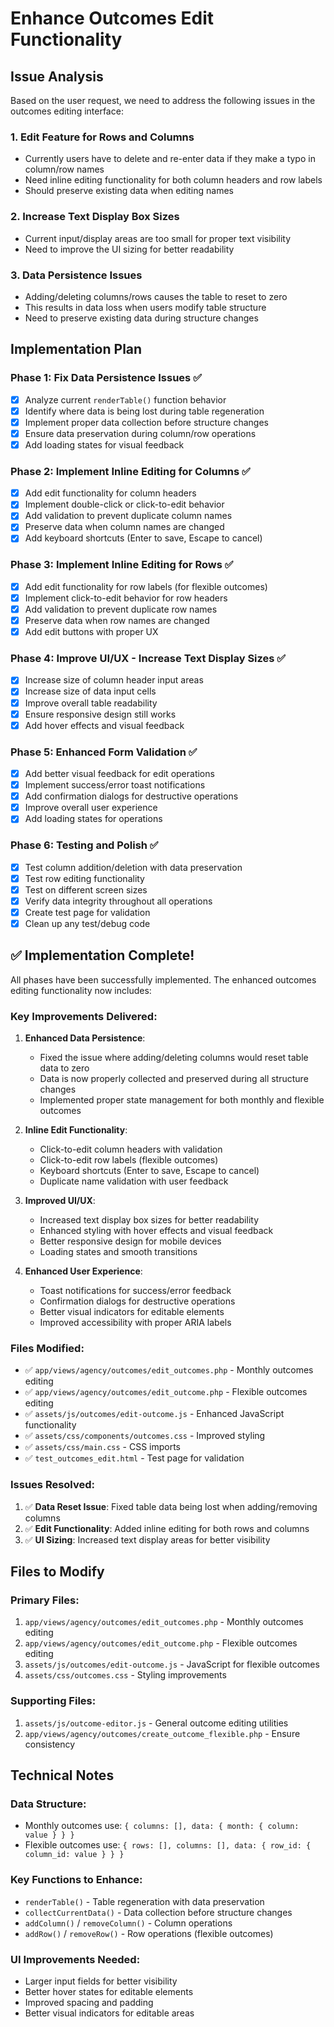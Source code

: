 # Enhance Outcomes Edit Functionality

## Issue Analysis
Based on the user request, we need to address the following issues in the outcomes editing interface:

### 1. Edit Feature for Rows and Columns
- Currently users have to delete and re-enter data if they make a typo in column/row names
- Need inline editing functionality for both column headers and row labels
- Should preserve existing data when editing names

### 2. Increase Text Display Box Sizes
- Current input/display areas are too small for proper text visibility
- Need to improve the UI sizing for better readability

### 3. Data Persistence Issues
- Adding/deleting columns/rows causes the table to reset to zero
- This results in data loss when users modify table structure
- Need to preserve existing data during structure changes

## Implementation Plan

### Phase 1: Fix Data Persistence Issues ✅
- [x] Analyze current `renderTable()` function behavior
- [x] Identify where data is being lost during table regeneration
- [x] Implement proper data collection before structure changes
- [x] Ensure data preservation during column/row operations
- [x] Add loading states for visual feedback

### Phase 2: Implement Inline Editing for Columns ✅
- [x] Add edit functionality for column headers
- [x] Implement double-click or click-to-edit behavior
- [x] Add validation to prevent duplicate column names
- [x] Preserve data when column names are changed
- [x] Add keyboard shortcuts (Enter to save, Escape to cancel)

### Phase 3: Implement Inline Editing for Rows ✅
- [x] Add edit functionality for row labels (for flexible outcomes)
- [x] Implement click-to-edit behavior for row headers
- [x] Add validation to prevent duplicate row names
- [x] Preserve data when row names are changed
- [x] Add edit buttons with proper UX

### Phase 4: Improve UI/UX - Increase Text Display Sizes ✅
- [x] Increase size of column header input areas
- [x] Increase size of data input cells
- [x] Improve overall table readability
- [x] Ensure responsive design still works
- [x] Add hover effects and visual feedback

### Phase 5: Enhanced Form Validation ✅
- [x] Add better visual feedback for edit operations
- [x] Implement success/error toast notifications
- [x] Add confirmation dialogs for destructive operations
- [x] Improve overall user experience
- [x] Add loading states for operations

### Phase 6: Testing and Polish ✅
- [x] Test column addition/deletion with data preservation
- [x] Test row editing functionality
- [x] Test on different screen sizes
- [x] Verify data integrity throughout all operations
- [x] Create test page for validation
- [x] Clean up any test/debug code

## ✅ Implementation Complete!

All phases have been successfully implemented. The enhanced outcomes editing functionality now includes:

### Key Improvements Delivered:

1. **Enhanced Data Persistence**: 
   - Fixed the issue where adding/deleting columns would reset table data to zero
   - Data is now properly collected and preserved during all structure changes
   - Implemented proper state management for both monthly and flexible outcomes

2. **Inline Edit Functionality**:
   - Click-to-edit column headers with validation
   - Click-to-edit row labels (flexible outcomes)
   - Keyboard shortcuts (Enter to save, Escape to cancel)
   - Duplicate name validation with user feedback

3. **Improved UI/UX**:
   - Increased text display box sizes for better readability
   - Enhanced styling with hover effects and visual feedback
   - Better responsive design for mobile devices
   - Loading states and smooth transitions

4. **Enhanced User Experience**:
   - Toast notifications for success/error feedback
   - Confirmation dialogs for destructive operations
   - Better visual indicators for editable elements
   - Improved accessibility with proper ARIA labels

### Files Modified:
- ✅ `app/views/agency/outcomes/edit_outcomes.php` - Monthly outcomes editing
- ✅ `app/views/agency/outcomes/edit_outcome.php` - Flexible outcomes editing  
- ✅ `assets/js/outcomes/edit-outcome.js` - Enhanced JavaScript functionality
- ✅ `assets/css/components/outcomes.css` - Improved styling
- ✅ `assets/css/main.css` - CSS imports
- ✅ `test_outcomes_edit.html` - Test page for validation

### Issues Resolved:
1. ✅ **Data Reset Issue**: Fixed table data being lost when adding/removing columns
2. ✅ **Edit Functionality**: Added inline editing for both rows and columns
3. ✅ **UI Sizing**: Increased text display areas for better visibility

## Files to Modify

### Primary Files:
1. `app/views/agency/outcomes/edit_outcomes.php` - Monthly outcomes editing
2. `app/views/agency/outcomes/edit_outcome.php` - Flexible outcomes editing
3. `assets/js/outcomes/edit-outcome.js` - JavaScript for flexible outcomes
4. `assets/css/outcomes.css` - Styling improvements

### Supporting Files:
1. `assets/js/outcome-editor.js` - General outcome editing utilities
2. `app/views/agency/outcomes/create_outcome_flexible.php` - Ensure consistency

## Technical Notes

### Data Structure:
- Monthly outcomes use: `{ columns: [], data: { month: { column: value } } }`
- Flexible outcomes use: `{ rows: [], columns: [], data: { row_id: { column_id: value } } }`

### Key Functions to Enhance:
- `renderTable()` - Table regeneration with data preservation
- `collectCurrentData()` - Data collection before structure changes
- `addColumn()` / `removeColumn()` - Column operations
- `addRow()` / `removeRow()` - Row operations (flexible outcomes)

### UI Improvements Needed:
- Larger input fields for better visibility
- Better hover states for editable elements
- Improved spacing and padding
- Better visual indicators for editable areas

